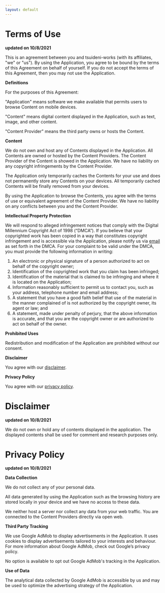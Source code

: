 ```yaml
---
layout: default
---
```


# Terms of Use
**updated on 10/8/2021**

This is an agreement between you and tsuideni-works (with its affiliates, "we" or "us"). By using the Application, you agree to be bound by the terms of this Agreement on behalf of yourself. If you do not accept the terms of this Agreement, then you may not use the Application.

**Definitions**

For the purposes of this Agreement:

"Application" means software we make available that permits users to browse Content on mobile devices.

"Content" means digital content displayed in the Application, such as text, image, and other content.

"Content Provider" means the third party owns or hosts the Content.

**Content**

We do not own and host any of Contents displayed in the Application. All Contents are owned or hosted by the Content Providers. The Content Provider of the Content is showed in the Application. We have no liability on any copyright infringements by the Content Provider.

The Application only temporarily caches the Contents for your use and does not permanently store any Contents on your devices. All temporarily cached Contents will be finally removed from your devices.

By using the Application to browse the Contents, you agree with the terms of use or equivalent agreement of the Content Provider. We have no liability on any conflicts between you and the Content Provider.

**Intellectual Property Protection**

We will respond to alleged infringement notices that comply with the Digital Millennium Copyright Act of 1998 (“DMCA”). If you believe that your copyrighted work has been copied in a way that constitutes copyright infringement and is accessible via the Application, please notify us via [email](mailto:tsuideniworks@gmail.com) as set forth in the DMCA. For your complaint to be valid under the DMCA, you must provide the following information in writing:
1.	An electronic or physical signature of a person authorized to act on behalf of the copyright owner;
2.	Identification of the copyrighted work that you claim has been infringed;
3.	Identification of the material that is claimed to be infringing and where it is located on the Application;
4.	Information reasonably sufficient to permit us to contact you, such as your address, telephone number and email address;
5.	A statement that you have a good faith belief that use of the material in the manner complained of is not authorized by the copyright owner, its agent or law; and
6.	A statement, made under penalty of perjury, that the above information is accurate, and that you are the copyright owner or are authorized to act on behalf of the owner.

**Prohibited Uses**

Redistribution and modification of the Application are prohibited without our consent.

**Disclaimer**

You agree with our [disclaimer](https://tsuideni-works.github.io/terms-and-conditions.html#disclaimer).

**Privacy Policy**

You agree with our [privacy policy](https://tsuideni-works.github.io/terms-and-conditions.html#privacy-policy). 

# Disclaimer
**updated on 10/8/2021**

We do not own or hold any of contents displayed in the application. The displayed contents shall be used for comment and research purposes only.

# Privacy Policy
**updated on 10/8/2021**

**Data Collection**

We do not collect any of your personal data.

All data generated by using the Application such as the browsing history are stored locally in your device and we have no access to these data.

We neither host a server nor collect any data from your web traffic. You are connected to the Content Providers directly via open web.

**Third Party Tracking**

We use Google AdMob to display advertisements in the Application. It uses cookies to display advertisements tailored to your interests and behaviour. For more information about Google AdMob, check out Google’s privacy policy.

No option is available to opt out Google AdMob's tracking in the Application.

**Use of Data**

The analytical data collected by Google AdMob is accessible by us and may be used to optimize the advertising strategy of the Application.

